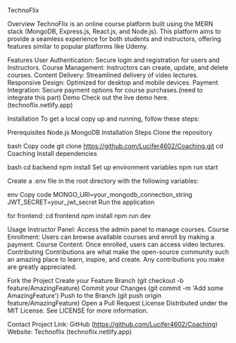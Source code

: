 TechnoFlix

Overview
TechnoFlix is an online course platform built using the MERN stack (MongoDB, Express.js, React.js, and Node.js). This platform aims to provide a seamless experience for both students and instructors, offering features similar to popular platforms like Udemy.

Features
User Authentication: Secure login and registration for users and Instructors.
Course Management: Instructors can create, update, and delete courses.
Content Delivery: Streamlined delivery of video lectures.
Responsive Design: Optimized for desktop and mobile devices.
Payment Integration: Secure payment options for course purchases.(need to integrate this part)
Demo
Check out the live demo here. (technoflix.netlify.app)



Installation
To get a local copy up and running, follow these steps:

Prerequisites
Node.js
MongoDB
Installation Steps
Clone the repository

bash
Copy code
git clone https://github.com/Lucifer4602/Coaching.git
cd Coaching
Install dependencies

bash
cd backend
npm install
Set up environment variables
npm run start

Create a .env file in the root directory with the following variables:

env
Copy code
MONGO_URI=your_mongodb_connection_string
JWT_SECRET=your_jwt_secret
Run the application

for frontend:
cd frontend
npm install
npm run dev

Usage
Instructor Panel: Access the admin panel  to manage courses.
Course Enrollment: Users can browse available courses and enroll by making a payment.
Course Content: Once enrolled, users can access video lectures.
Contributing
Contributions are what make the open-source community such an amazing place to learn, inspire, and create. Any contributions you make are greatly appreciated.

Fork the Project
Create your Feature Branch (git checkout -b feature/AmazingFeature)
Commit your Changes (git commit -m 'Add some AmazingFeature')
Push to the Branch (git push origin feature/AmazingFeature)
Open a Pull Request
License
Distributed under the MIT License. See LICENSE for more information.

Contact
Project Link: GitHub (https://github.com/Lucifer4602/Coaching)
Website: Technoflix (technoflix.netlify.app)
